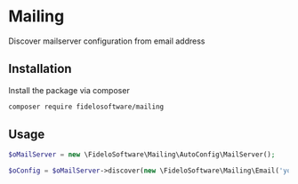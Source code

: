 # Mailing

Discover mailserver configuration from email address

## Installation

Install the package via composer

```bash
composer require fidelosoftware/mailing
```

## Usage

```php
$oMailServer = new \FideloSoftware\Mailing\AutoConfig\MailServer();

$oConfig = $oMailServer->discover(new \FideloSoftware\Mailing\Email('your@email.address'));
```